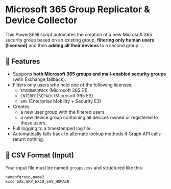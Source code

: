 # Microsoft 365 Group Replicator & Device Collector

This PowerShell script automates the creation of a new Microsoft 365 security group based on an existing group, **filtering only human users (licensed)** and then **adding all their devices** to a second group.

## 🔧 Features

- Supports **both Microsoft 365 groups and mail-enabled security groups** (with Exchange fallback).
- Filters only users who hold one of the following licenses:
  - `STANDARDPACK` (Microsoft 365 E1)
  - `ENTERPRISEPACK` (Microsoft 365 E3)
  - `EMS` (Enterprise Mobility + Security E3)
- Creates:
  - a new user group with the filtered users.
  - a new device group containing all devices owned or registered to those users.
- Full logging to a timestamped log file.
- Automatically falls back to alternate lookup methods if Graph API calls return nothing.

## 📁 CSV Format (Input)

Your input file must be named `groups.csv` and structured like this:

```csv
nameofgroup,name2
Exco SAS,GRP_EXCO_SAS_HUMAIN
